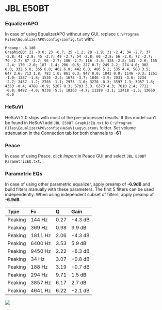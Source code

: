 # JBL E50BT

### EqualizerAPO
In case of using EqualizerAPO without any GUI, replace `C:\Program Files\EqualizerAPO\config\config.txt`
with:
```
Preamp: -6.1dB
GraphicEQ: 21 -0.0; 23 -0.7; 25 -1.2; 28 -1.9; 31 -2.4; 34 -2.7; 37 -2.8; 41 -2.8; 45 -2.7; 49 -2.7; 54 -2.8; 60 -2.8; 66 -2.8; 72 -2.7; 79 -2.7; 87 -2.7; 96 -2.7; 106 -2.7; 116 -2.8; 128 -2.8; 141 -2.6; 155 -2.4; 170 -2.0; 187 -1.4; 206 -0.5; 227 0.7; 249 2.2; 274 4.0; 302 6.0; 332 6.0; 365 6.0; 402 6.0; 442 6.0; 486 5.2; 535 4.4; 588 3.5; 647 2.6; 712 1.8; 783 1.0; 861 0.3; 947 0.0; 1042 0.0; 1146 -0.3; 1261 -1.0; 1387 -1.8; 1526 -2.4; 1678 -3.7; 1846 -3.9; 2031 -3.6; 2234 -2.7; 2457 -1.2; 2703 -1.1; 2973 -1.0; 3270 -0.3; 3597 1.3; 3957 1.8; 4353 -0.4; 4788 -0.9; 5267 0.3; 5793 3.3; 6373 4.3; 7010 2.4; 7711 -0.8; 8482 -4.0; 9330 -5.5; 10263 -4.7; 11289 -3.1; 12418 -1.5; 13660 -0.0
```

### HeSuVi
HeSuVi 2.0 ships with most of the pre-processed results. If this model can't be found in HeSuVi add
`JBL E50BT GraphicEQ.txt` to `C:\Program Files\EqualizerAPO\config\HeSuVi\eq\custom\` folder.
Set volume attenuation in the Connection tab for both channels to **-61**

### Peace
In case of using Peace, click *Import* in Peace GUI and select `JBL E50BT ParametricEQ.txt`.

### Parametric EQs
In case of using other parametric equalizer, apply preamp of **-6.9dB** and build filters manually
with these parameters. The first 5 filters can be used independently.
When using independent subset of filters, apply preamp of **-6.9dB**.

| Type    | Fc      |    Q | Gain    |
|:--------|:--------|:-----|:--------|
| Peaking | 144 Hz  | 0.27 | -4.3 dB |
| Peaking | 369 Hz  | 0.98 | 9.9 dB  |
| Peaking | 1811 Hz | 2.06 | -4.3 dB |
| Peaking | 6400 Hz | 3.53 | 5.9 dB  |
| Peaking | 9450 Hz | 2.22 | -6.3 dB |
| Peaking | 34 Hz   | 3.07 | -0.8 dB |
| Peaking | 188 Hz  | 3.19 | -0.7 dB |
| Peaking | 294 Hz  | 9.71 | 1.5 dB  |
| Peaking | 3857 Hz | 6.17 | 2.7 dB  |
| Peaking | 4641 Hz | 6.22 | -2.1 dB |

![](https://raw.githubusercontent.com/jaakkopasanen/AutoEq/master/results/rtings/avg/JBL%20E50BT/JBL%20E50BT.png)